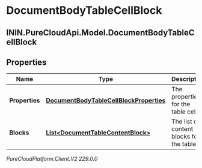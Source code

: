 # DocumentBodyTableCellBlock

## ININ.PureCloudApi.Model.DocumentBodyTableCellBlock

## Properties

|Name | Type | Description | Notes|
|------------ | ------------- | ------------- | -------------|
| **Properties** | [**DocumentBodyTableCellBlockProperties**](DocumentBodyTableCellBlockProperties) | The properties for the table cell. | [optional] |
| **Blocks** | [**List&lt;DocumentTableContentBlock&gt;**](DocumentTableContentBlock) | The list of content blocks for the table. | |



_PureCloudPlatform.Client.V2 229.0.0_
